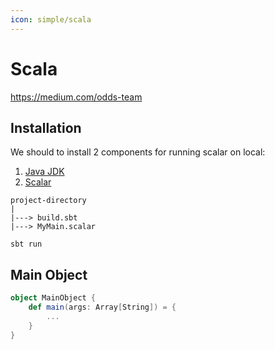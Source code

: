 ```yaml
---
icon: simple/scala
---
```


# Scala

https://medium.com/odds-team

## Installation

We should to install 2 components for running scalar on local:

1. [Java JDK](https://www.oracle.com/java/technologies/downloads/)
2. [Scalar](https://www.scala-lang.org/download/)

```text
project-directory
|
|---> build.sbt
|---> MyMain.scalar
```

```shell
sbt run
```

## Main Object

```scala
object MainObject {
    def main(args: Array[String]) = {
        ...
    }
}
```
